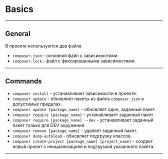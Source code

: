 # Basics
***
## General
В проекте используются два файла
- `composer.json` - основной файл с зависимостями.
- `composer.lock` - файл с фиксированными зависимостями.
***
## Commands
- `composer install` - устанавливает зависимости в проекте.
- `composer update` - обновляет пакеты из файла `composer.json` в допустимых пределах.
- `composer update [package_name]` - обновляет один, заданный пакет.
- `composer require [package_name]` - устанавливает заданный пакет.
- `composer require [package_name] --dev` - устанавливает заданный пакет только для DEV окружения.
- `composer remove [package_name]` - удаляет заданный пакет.
- `composer dump-autoload` - обновляет подгрузку классов.
- `composer create-project [package_name] [project_name]` - создает новый проект с инициализацией и подгрузкой указанного пакета.
***
